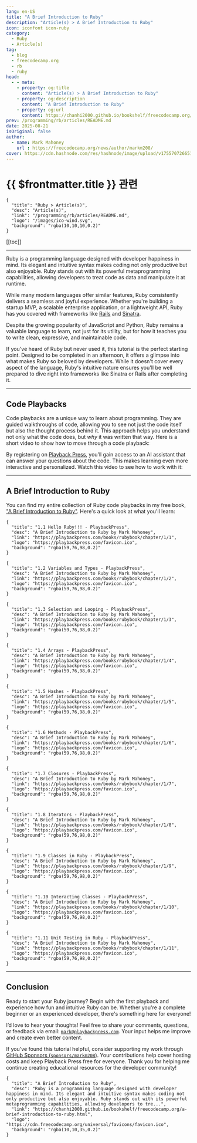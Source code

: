 ```yaml
---
lang: en-US
title: "A Brief Introduction to Ruby"
description: "Article(s) > A Brief Introduction to Ruby"
icon: iconfont icon-ruby
category:
  - Ruby
  - Article(s)
tag:
  - blog
  - freecodecamp.org
  - rb
  - ruby
head:
  - - meta:
    - property: og:title
      content: "Article(s) > A Brief Introduction to Ruby"
    - property: og:description
      content: "A Brief Introduction to Ruby"
    - property: og:url
      content: https://chanhi2000.github.io/bookshelf/freecodecamp.org/a-brief-introduction-to-ruby.html
prev: /programming/rb/articles/README.md
date: 2025-08-21
isOriginal: false
author:
  - name: Mark Mahoney
    url : https://freecodecamp.org/news/author/markm208/
cover: https://cdn.hashnode.com/res/hashnode/image/upload/v1755707266513/270f71d0-0e56-46f6-bba1-7b369dd97f1d.png
---
```


# {{ $frontmatter.title }} 관련

```component VPCard
{
  "title": "Ruby > Article(s)",
  "desc": "Article(s)",
  "link": "/programming/rb/articles/README.md",
  "logo": "/images/ico-wind.svg",
  "background": "rgba(10,10,10,0.2)"
}
```

[[toc]]

---

<SiteInfo
  name="A Brief Introduction to Ruby"
  desc="Ruby is a programming language designed with developer happiness in mind. Its elegant and intuitive syntax makes coding not only productive but also enjoyable. Ruby stands out with its powerful metaprogramming capabilities, allowing developers to tre..."
  url="https://freecodecamp.org/news/a-brief-introduction-to-ruby"
  logo="https://cdn.freecodecamp.org/universal/favicons/favicon.ico"
  preview="https://cdn.hashnode.com/res/hashnode/image/upload/v1755707266513/270f71d0-0e56-46f6-bba1-7b369dd97f1d.png"/>

Ruby is a programming language designed with developer happiness in mind. Its elegant and intuitive syntax makes coding not only productive but also enjoyable. Ruby stands out with its powerful metaprogramming capabilities, allowing developers to treat code as data and manipulate it at runtime.

While many modern languages offer similar features, Ruby consistently delivers a seamless and joyful experience. Whether you're building a startup MVP, a scalable enterprise application, or a lightweight API, Ruby has you covered with frameworks like [<FontIcon icon="iconfont icon-rails"/>Rails](https://rubyonrails.org/) and [<FontIcon icon="fas fa-globe"/>Sinatra](https://sinatrarb.com/).

Despite the growing popularity of JavaScript and Python, Ruby remains a valuable language to learn, not just for its utility, but for how it teaches you to write clean, expressive, and maintainable code.

If you've heard of Ruby but never used it, this tutorial is the perfect starting point. Designed to be completed in an afternoon, it offers a glimpse into what makes Ruby so beloved by developers. While it doesn't cover every aspect of the language, Ruby's intuitive nature ensures you'll be well prepared to dive right into frameworks like Sinatra or Rails after completing it.

---

## Code Playbacks

Code playbacks are a unique way to learn about programming. They are guided walkthroughs of code, allowing you to see not just the code itself but also the thought process behind it. This approach helps you understand not only what the code does, but *why* it was written that way. Here is a short video to show how to move through a code playback:

By registering on [<FontIcon icon="fas fa-globe"/>Playback Press](https://playbackpress.com/books), you’ll gain access to an AI assistant that can answer your questions about the code. This makes learning even more interactive and personalized. Watch this video to see how to work with it:

---

## A Brief Introduction to Ruby

You can find my entire collection of Ruby code playbacks in my free book, [<FontIcon icon="fas fa-globe"/>"A Brief Introduction to Ruby"](https://playbackpress.com/books/rubybook/). Here's a quick look at what you'll learn:

```component VPCard
{
  "title": "1.1 Hello Ruby!!! - PlaybackPress",
  "desc": "A Brief Introduction to Ruby by Mark Mahoney",
  "link": "https://playbackpress.com/books/rubybook/chapter/1/1",
  "logo": "https://playbackpress.com/favicon.ico",
  "background": "rgba(59,76,98,0.2)"
}
```

```component VPCard
{
  "title": "1.2 Variables and Types - PlaybackPress",
  "desc": "A Brief Introduction to Ruby by Mark Mahoney",
  "link": "https://playbackpress.com/books/rubybook/chapter/1/2",
  "logo": "https://playbackpress.com/favicon.ico",
  "background": "rgba(59,76,98,0.2)"
}
```

```component VPCard
{
  "title": "1.3 Selection and Looping - PlaybackPress",
  "desc": "A Brief Introduction to Ruby by Mark Mahoney",
  "link": "https://playbackpress.com/books/rubybook/chapter/1/3",
  "logo": "https://playbackpress.com/favicon.ico",
  "background": "rgba(59,76,98,0.2)"
}
```

```component VPCard
{
  "title": "1.4 Arrays - PlaybackPress",
  "desc": "A Brief Introduction to Ruby by Mark Mahoney",
  "link": "https://playbackpress.com/books/rubybook/chapter/1/4",
  "logo": "https://playbackpress.com/favicon.ico",
  "background": "rgba(59,76,98,0.2)"
}
```

```component VPCard
{
  "title": "1.5 Hashes - PlaybackPress",
  "desc": "A Brief Introduction to Ruby by Mark Mahoney",
  "link": "https://playbackpress.com/books/rubybook/chapter/1/5",
  "logo": "https://playbackpress.com/favicon.ico",
  "background": "rgba(59,76,98,0.2)"
}
```

```component VPCard
{
  "title": "1.6 Methods - PlaybackPress",
  "desc": "A Brief Introduction to Ruby by Mark Mahoney",
  "link": "https://playbackpress.com/books/rubybook/chapter/1/6",
  "logo": "https://playbackpress.com/favicon.ico",
  "background": "rgba(59,76,98,0.2)"
}
```

```component VPCard
{
  "title": "1.7 Closures - PlaybackPress",
  "desc": "A Brief Introduction to Ruby by Mark Mahoney",
  "link": "https://playbackpress.com/books/rubybook/chapter/1/7",
  "logo": "https://playbackpress.com/favicon.ico",
  "background": "rgba(59,76,98,0.2)"
}
```

```component VPCard
{
  "title": "1.8 Iterators - PlaybackPress",
  "desc": "A Brief Introduction to Ruby by Mark Mahoney",
  "link": "https://playbackpress.com/books/rubybook/chapter/1/8",
  "logo": "https://playbackpress.com/favicon.ico",
  "background": "rgba(59,76,98,0.2)"
}
```

```component VPCard
{
  "title": "1.9 Classes in Ruby - PlaybackPress",
  "desc": "A Brief Introduction to Ruby by Mark Mahoney",
  "link": "https://playbackpress.com/books/rubybook/chapter/1/9",
  "logo": "https://playbackpress.com/favicon.ico",
  "background": "rgba(59,76,98,0.2)"
}
```

```component VPCard
{
  "title": "1.10 Interacting Classes - PlaybackPress",
  "desc": "A Brief Introduction to Ruby by Mark Mahoney",
  "link": "https://playbackpress.com/books/rubybook/chapter/1/10",
  "logo": "https://playbackpress.com/favicon.ico",
  "background": "rgba(59,76,98,0.2)"
}
```

```component VPCard
{
  "title": "1.11 Unit Testing in Ruby - PlaybackPress",
  "desc": "A Brief Introduction to Ruby by Mark Mahoney",
  "link": "https://playbackpress.com/books/rubybook/chapter/1/11",
  "logo": "https://playbackpress.com/favicon.ico",
  "background": "rgba(59,76,98,0.2)"
}
```

---

## Conclusion

Ready to start your Ruby journey? Begin with the first playback and experience how fun and intuitive Ruby can be. Whether you're a complete beginner or an experienced developer, there's something here for everyone!

I’d love to hear your thoughts! Feel free to share your comments, questions, or feedback via email: [<FontIcon icon="fas fa-envelope"/>`mark@playbackpress.com`](mailto://mark@playbackpress.com). Your input helps me improve and create even better content.

If you’ve found this tutorial helpful, consider supporting my work through [GitHub Sponsors (<FontIcon icon="iconfont icon-github"/>`sponsors/markm208`)](https://github.com/sponsors/markm208). Your contributions help cover hosting costs and keep Playback Press free for everyone. Thank you for helping me continue creating educational resources for the developer community!

<!-- TODO: add ARTICLE CARD -->
```component VPCard
{
  "title": "A Brief Introduction to Ruby",
  "desc": "Ruby is a programming language designed with developer happiness in mind. Its elegant and intuitive syntax makes coding not only productive but also enjoyable. Ruby stands out with its powerful metaprogramming capabilities, allowing developers to tre...",
  "link": "https://chanhi2000.github.io/bookshelf/freecodecamp.org/a-brief-introduction-to-ruby.html",
  "logo": "https://cdn.freecodecamp.org/universal/favicons/favicon.ico",
  "background": "rgba(10,10,35,0.2)"
}
```

